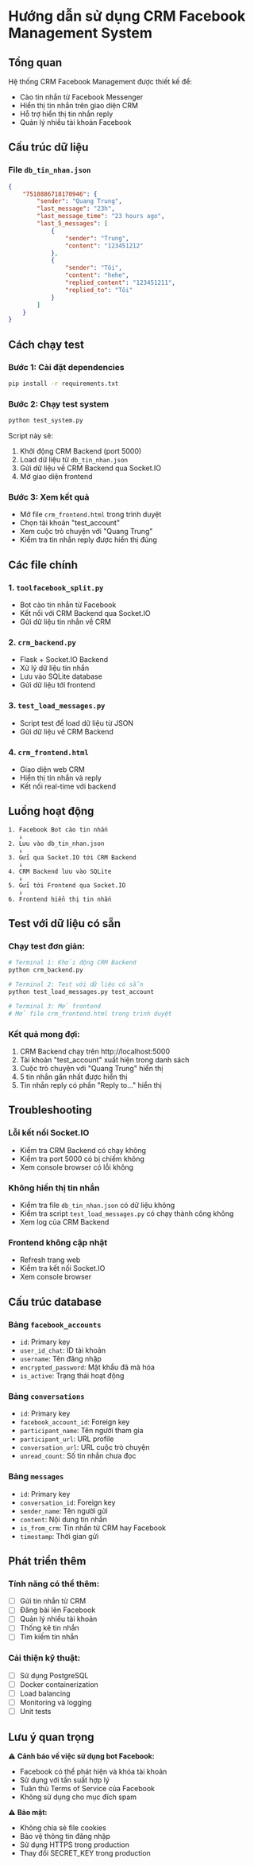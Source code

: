 # Hướng dẫn sử dụng CRM Facebook Management System

## Tổng quan

Hệ thống CRM Facebook Management được thiết kế để:
- Cào tin nhắn từ Facebook Messenger
- Hiển thị tin nhắn trên giao diện CRM
- Hỗ trợ hiển thị tin nhắn reply
- Quản lý nhiều tài khoản Facebook

## Cấu trúc dữ liệu

### File `db_tin_nhan.json`
```json
{
    "7518886718170946": {
        "sender": "Quang Trung",
        "last_message": "23h",
        "last_message_time": "23 hours ago",
        "last_5_messages": [
            {
                "sender": "Trung",
                "content": "123451212"
            },
            {
                "sender": "Tôi",
                "content": "hehe",
                "replied_content": "123451211",
                "replied_to": "Tôi"
            }
        ]
    }
}
```

## Cách chạy test

### Bước 1: Cài đặt dependencies
```bash
pip install -r requirements.txt
```

### Bước 2: Chạy test system
```bash
python test_system.py
```

Script này sẽ:
1. Khởi động CRM Backend (port 5000)
2. Load dữ liệu từ `db_tin_nhan.json`
3. Gửi dữ liệu về CRM Backend qua Socket.IO
4. Mở giao diện frontend

### Bước 3: Xem kết quả
- Mở file `crm_frontend.html` trong trình duyệt
- Chọn tài khoản "test_account"
- Xem cuộc trò chuyện với "Quang Trung"
- Kiểm tra tin nhắn reply được hiển thị đúng

## Các file chính

### 1. `toolfacebook_split.py`
- Bot cào tin nhắn từ Facebook
- Kết nối với CRM Backend qua Socket.IO
- Gửi dữ liệu tin nhắn về CRM

### 2. `crm_backend.py`
- Flask + Socket.IO Backend
- Xử lý dữ liệu tin nhắn
- Lưu vào SQLite database
- Gửi dữ liệu tới frontend

### 3. `test_load_messages.py`
- Script test để load dữ liệu từ JSON
- Gửi dữ liệu về CRM Backend

### 4. `crm_frontend.html`
- Giao diện web CRM
- Hiển thị tin nhắn và reply
- Kết nối real-time với backend

## Luồng hoạt động

```
1. Facebook Bot cào tin nhắn
   ↓
2. Lưu vào db_tin_nhan.json
   ↓
3. Gửi qua Socket.IO tới CRM Backend
   ↓
4. CRM Backend lưu vào SQLite
   ↓
5. Gửi tới Frontend qua Socket.IO
   ↓
6. Frontend hiển thị tin nhắn
```

## Test với dữ liệu có sẵn

### Chạy test đơn giản:
```bash
# Terminal 1: Khởi động CRM Backend
python crm_backend.py

# Terminal 2: Test với dữ liệu có sẵn
python test_load_messages.py test_account

# Terminal 3: Mở frontend
# Mở file crm_frontend.html trong trình duyệt
```

### Kết quả mong đợi:
1. CRM Backend chạy trên http://localhost:5000
2. Tài khoản "test_account" xuất hiện trong danh sách
3. Cuộc trò chuyện với "Quang Trung" hiển thị
4. 5 tin nhắn gần nhất được hiển thị
5. Tin nhắn reply có phần "Reply to..." hiển thị

## Troubleshooting

### Lỗi kết nối Socket.IO
- Kiểm tra CRM Backend có chạy không
- Kiểm tra port 5000 có bị chiếm không
- Xem console browser có lỗi không

### Không hiển thị tin nhắn
- Kiểm tra file `db_tin_nhan.json` có dữ liệu không
- Kiểm tra script `test_load_messages.py` có chạy thành công không
- Xem log của CRM Backend

### Frontend không cập nhật
- Refresh trang web
- Kiểm tra kết nối Socket.IO
- Xem console browser

## Cấu trúc database

### Bảng `facebook_accounts`
- `id`: Primary key
- `user_id_chat`: ID tài khoản
- `username`: Tên đăng nhập
- `encrypted_password`: Mật khẩu đã mã hóa
- `is_active`: Trạng thái hoạt động

### Bảng `conversations`
- `id`: Primary key
- `facebook_account_id`: Foreign key
- `participant_name`: Tên người tham gia
- `participant_url`: URL profile
- `conversation_url`: URL cuộc trò chuyện
- `unread_count`: Số tin nhắn chưa đọc

### Bảng `messages`
- `id`: Primary key
- `conversation_id`: Foreign key
- `sender_name`: Tên người gửi
- `content`: Nội dung tin nhắn
- `is_from_crm`: Tin nhắn từ CRM hay Facebook
- `timestamp`: Thời gian gửi

## Phát triển thêm

### Tính năng có thể thêm:
- [ ] Gửi tin nhắn từ CRM
- [ ] Đăng bài lên Facebook
- [ ] Quản lý nhiều tài khoản
- [ ] Thống kê tin nhắn
- [ ] Tìm kiếm tin nhắn

### Cải thiện kỹ thuật:
- [ ] Sử dụng PostgreSQL
- [ ] Docker containerization
- [ ] Load balancing
- [ ] Monitoring và logging
- [ ] Unit tests

## Lưu ý quan trọng

⚠️ **Cảnh báo về việc sử dụng bot Facebook:**
- Facebook có thể phát hiện và khóa tài khoản
- Sử dụng với tần suất hợp lý
- Tuân thủ Terms of Service của Facebook
- Không sử dụng cho mục đích spam

⚠️ **Bảo mật:**
- Không chia sẻ file cookies
- Bảo vệ thông tin đăng nhập
- Sử dụng HTTPS trong production
- Thay đổi SECRET_KEY trong production
